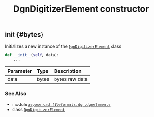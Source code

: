 ﻿---
title: DgnDigitizerElement constructor
second_title: Aspose.CAD for Python via .NET API References
description: 
type: docs
weight: 10
url: /python-net/aspose.cad.fileformats.dgn.dgnelements/dgndigitizerelement/__init__/
is_root: false
---

## __init__ {#bytes}

Initializes a new instance of the [`DgnDigitizerElement`](/cad/python-net/aspose.cad.fileformats.dgn.dgnelements/dgndigitizerelement) class



```python
def __init__(self, data):
    ...
```


| Parameter | Type | Description |
| :- | :- | :- |
| data | bytes | bytes raw data |



### See Also
* module [`aspose.cad.fileformats.dgn.dgnelements`](../../)
* class [`DgnDigitizerElement`](/cad/python-net/aspose.cad.fileformats.dgn.dgnelements/dgndigitizerelement)
